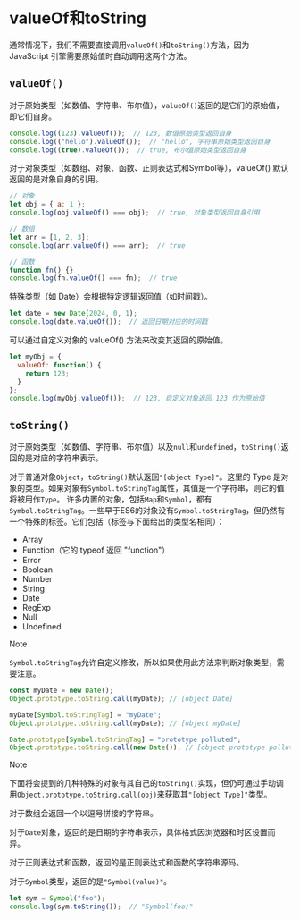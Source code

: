 # valueOf和toString

通常情况下，我们不需要直接调用`valueOf()`和`toString()`方法，因为 JavaScript 引擎需要原始值时自动调用这两个方法。

## `valueOf()`

对于原始类型（如数值、字符串、布尔值），`valueOf()`返回的是它们的原始值，即它们自身。
```js
console.log((123).valueOf());  // 123, 数值原始类型返回自身
console.log(("hello").valueOf());  // "hello", 字符串原始类型返回自身
console.log((true).valueOf());  // true, 布尔值原始类型返回自身
```

对于对象类型（如数组、对象、函数、正则表达式和Symbol等），valueOf() 默认返回的是对象自身的引用。
```js
// 对象
let obj = { a: 1 };
console.log(obj.valueOf() === obj);  // true, 对象类型返回自身引用

// 数组
let arr = [1, 2, 3];
console.log(arr.valueOf() === arr);  // true

// 函数
function fn() {}
console.log(fn.valueOf() === fn);  // true
```

特殊类型（如 Date）会根据特定逻辑返回值（如时间戳）。
```js
let date = new Date(2024, 0, 1);
console.log(date.valueOf());  // 返回日期对应的时间戳
```

可以通过自定义对象的 valueOf() 方法来改变其返回的原始值。
```js
let myObj = { 
  valueOf: function() {
    return 123;
  }
};
console.log(myObj.valueOf());  // 123, 自定义对象返回 123 作为原始值
```

## `toString()`

对于原始类型（如数值、字符串、布尔值）以及`null`和`undefined`，`toString()`返回的是对应的字符串表示。

对于普通对象`Object`，`toString()`默认返回`"[object Type]"`。这里的 Type 是对象的类型。如果对象有`Symbol.toStringTag`属性，其值是一个字符串，则它的值将被用作`Type`。
许多内置的对象，包括`Map`和`Symbol`，都有`Symbol.toStringTag`。一些早于ES6的对象没有`Symbol.toStringTag`，但仍然有一个特殊的标签。它们包括（标签与下面给出的类型名相同）：
- Array
- Function（它的 typeof 返回 "function"）
- Error
- Boolean
- Number
- String
- Date
- RegExp
- Null
- Undefined

> [!NOTE]
> `Symbol.toStringTag`允许自定义修改，所以如果使用此方法来判断对象类型，需要注意。
> ```js
> const myDate = new Date();
> Object.prototype.toString.call(myDate); // [object Date]
>
> myDate[Symbol.toStringTag] = "myDate";
> Object.prototype.toString.call(myDate); // [object myDate]
>
> Date.prototype[Symbol.toStringTag] = "prototype polluted";
> Object.prototype.toString.call(new Date()); // [object prototype polluted]
> ```

> [!NOTE]
> 下面将会提到的几种特殊的对象有其自己的`toString()`实现，但仍可通过手动调用`Object.prototype.toString.call(obj)`来获取其`"[object Type]"`类型。

对于数组会返回一个以逗号拼接的字符串。

对于`Date`对象，返回的是日期的字符串表示，具体格式因浏览器和时区设置而异。

对于正则表达式和函数，返回的是正则表达式和函数的字符串源码。

对于`Symbol`类型，返回的是`"Symbol(value)"`。

```js
let sym = Symbol("foo");
console.log(sym.toString());  // "Symbol(foo)"
```
